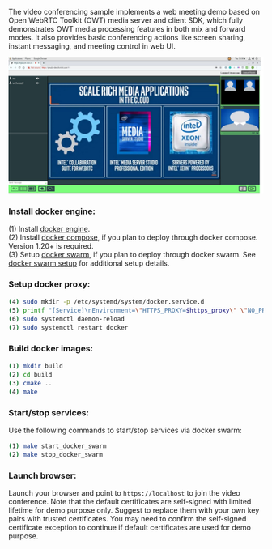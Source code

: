 
The video conferencing sample implements a web meeting demo based on Open WebRTC Toolkit (OWT) media server and client SDK, which fully demonstrates OWT media processing features in both mix and forward modes. It also provides basic conferencing actions like screen sharing, instant messaging, and meeting control in web UI.

<img src="web-meeting/app-server/html/img/web-sample.jpg" width="800">

### Install docker engine:        

(1) Install [docker engine](https://docs.docker.com/install).     
(2) Install [docker compose](https://docs.docker.com/compose/install), if you plan to deploy through docker compose. Version 1.20+ is required.    
(3) Setup [docker swarm](https://docs.docker.com/engine/swarm), if you plan to deploy through docker swarm. See [docker swarm setup](deployment/docker-swarm/README.md) for additional setup details.    

### Setup docker proxy:

```bash
(4) sudo mkdir -p /etc/systemd/system/docker.service.d       
(5) printf "[Service]\nEnvironment=\"HTTPS_PROXY=$https_proxy\" \"NO_PROXY=$no_proxy\"\n" | sudo tee /etc/systemd/system/docker.service.d/proxy.conf       
(6) sudo systemctl daemon-reload          
(7) sudo systemctl restart docker     
```

### Build docker images: 

```bash
(1) mkdir build    
(2) cd build     
(3) cmake ..    
(4) make     
```

### Start/stop services:

Use the following commands to start/stop services via docker swarm:    
```bash
(1) make start_docker_swarm      
(2) make stop_docker_swarm      
```


### Launch browser:

Launch your browser and point to `https://localhost` to join the video conference. Note that the default certificates are self-signed with limited lifetime for demo purpose only. Suggest to replace them with your own key pairs with trusted certificates. You may need to confirm the self-signed certificate exception to continue if default certificates are used for demo purpose.  

